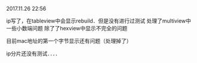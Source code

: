 2017.11.26 22:56

ip写了，在tableview中会显示rebuild．但是没有进行过测试
处理了multiview中一些小数端问题
除了了hexview中显示不完全的问题

目前mac地址的第一个字节显示还有问题（处理掉了）

ip分片还没有测试．．．．
